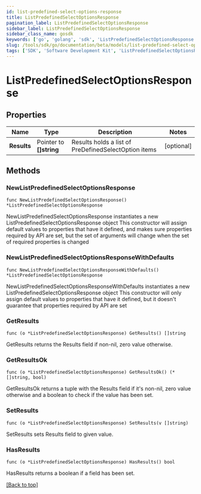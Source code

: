 ```yaml
---
id: list-predefined-select-options-response
title: ListPredefinedSelectOptionsResponse
pagination_label: ListPredefinedSelectOptionsResponse
sidebar_label: ListPredefinedSelectOptionsResponse
sidebar_class_name: gosdk
keywords: ['go', 'golang', 'sdk', 'ListPredefinedSelectOptionsResponse'] 
slug: /tools/sdk/go/documentation/beta/models/list-predefined-select-options-response
tags: ['SDK', 'Software Development Kit', 'ListPredefinedSelectOptionsResponse']
---
```


# ListPredefinedSelectOptionsResponse

## Properties

Name | Type | Description | Notes
------------ | ------------- | ------------- | -------------
**Results** | Pointer to **[]string** | Results holds a list of PreDefinedSelectOption items | [optional] 

## Methods

### NewListPredefinedSelectOptionsResponse

`func NewListPredefinedSelectOptionsResponse() *ListPredefinedSelectOptionsResponse`

NewListPredefinedSelectOptionsResponse instantiates a new ListPredefinedSelectOptionsResponse object
This constructor will assign default values to properties that have it defined,
and makes sure properties required by API are set, but the set of arguments
will change when the set of required properties is changed

### NewListPredefinedSelectOptionsResponseWithDefaults

`func NewListPredefinedSelectOptionsResponseWithDefaults() *ListPredefinedSelectOptionsResponse`

NewListPredefinedSelectOptionsResponseWithDefaults instantiates a new ListPredefinedSelectOptionsResponse object
This constructor will only assign default values to properties that have it defined,
but it doesn't guarantee that properties required by API are set

### GetResults

`func (o *ListPredefinedSelectOptionsResponse) GetResults() []string`

GetResults returns the Results field if non-nil, zero value otherwise.

### GetResultsOk

`func (o *ListPredefinedSelectOptionsResponse) GetResultsOk() (*[]string, bool)`

GetResultsOk returns a tuple with the Results field if it's non-nil, zero value otherwise
and a boolean to check if the value has been set.

### SetResults

`func (o *ListPredefinedSelectOptionsResponse) SetResults(v []string)`

SetResults sets Results field to given value.

### HasResults

`func (o *ListPredefinedSelectOptionsResponse) HasResults() bool`

HasResults returns a boolean if a field has been set.


[[Back to top]](#) 


